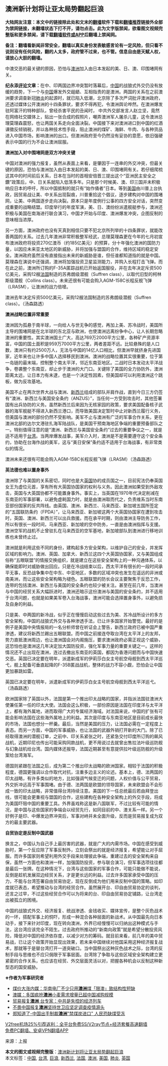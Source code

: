  <h2>澳洲新计划将让亚太局势翻起巨浪</h2> <p class="notice"><b>大陆网友注意：本文中的链接除此处和文末的<a href="https://github.com/bannedbook/fanqiang" >翻墙</a>软件下载和<a href="https://github.com/killgcd/justmysocks/blob/master/README.md">翻墙推荐</a>链接外全部为禁网链接，未翻墙状态下打不开，请勿点击。此为文字版禁闻，欲看图文视频完整版和更多禁闻，请下载<a href="https://github.com/bannedbook/fanqiang">翻墙软件或APP</a>后翻墙上禁闻网。</p><p>备注：翻墙看新闻非常安全，翻墙以真实身份发表敏感言论有一定风险，但只看不说则没有任何风险，翻的人太多，政府管不过来，也不管。信息自由是天赋人权，请放心大胆的翻墙。</b></p>  <div class="entry"> <p id="conimg">中澳交恶的最关键的原因，恐怕与<a href="https://www.bannedbook.org/bnews/tag/%e6%be%b3%e6%b4%b2/" class="st_tag internal_tag" rel="tag" title="标签 澳洲 下的日志">澳洲</a>加入由日本发起的美、日、澳、印围堵网有关。</p> <p><strong>纪永添<span class='wp_keywordlink_affiliate'><a href="https://www.bannedbook.org/bnews/comments/" title="新闻评论" target="_blank">评论</a></span>文章：</strong>在中、印两国边界冲突暂时落幕后，<span class='wp_keywordlink_affiliate'><a href="https://www.bannedbook.org/" title="中国" target="_blank">中国</a></span>的战狼式外交仍没有放缓的趋势，下一个与<a href="https://www.bannedbook.org/bnews/tag/%E4%B8%AD%E5%9B%BD/" class="st_tag internal_tag" rel="tag" title="标签 中国 下的日志">中国</a>爆发外交龃龉、互相指责的是澳洲。两国的关系在之前澳洲要求调查新冠<a href="https://www.bannedbook.org/bnews/tag/%e8%82%ba%e7%82%8e/" class="st_tag internal_tag" rel="tag" title="标签 肺炎 下的日志">肺炎</a>的起源时，就已陷入低潮，北京除了多次严词批评澳洲政府，还透过媒体公开澳洲的十四条罪状，要求不得再犯，令澳洲舆论哗然。在澳洲爆发驻阿富汗的特种部队，曾经杀害平民的丑闻时， 中共外交部发言人赵立坚，竟然在网络社交媒体上，贴出一张合成的假照片，嘲弄澳洲军人屠杀儿童，这令澳洲总理莫理森震怒，也让两国关系走向全面决裂。中国接下来对澳洲进口到中国的红酒课徵反倾销税，并以各种技术性手段，阻止澳洲的煤矿、海鲜、牛肉、与各种货品进入中国市场，影响澳洲的出口。但澳洲政府至今仍然没有妥协的意愿，依旧强硬表示中国的行为不会让澳洲屈服。</p> <p><strong><strong>澳洲加入对中围堵网是双方冲突关键</strong></strong></p> <p>中国对澳洲的强力报复，虽然从表面上来看，是肇因于一连串的外交冲突，但最关键的原因，恐怕与澳洲加入由日本发起的美、日、澳、印围堵网有关。若仔细爬梳这其中的时间前后关系，日本在当时的首相安倍晋三提出这个“亚洲民主安全之鑽”政策后，中、日关系就陷入低荡多年。只是那个时候美、澳、印三国并未积极响应日本的呼吁，所以中国抵制的就只有“始作俑者”日本。等到<a href="https://www.bannedbook.org/bnews/tag/%e7%be%8e%e5%9b%bd/" class="st_tag internal_tag" rel="tag" title="标签 美国 下的日志">美国</a>由川普上台执政，因贸易战让美、中关系出现裂痕，川普重拾这个倡议，逐步建构对中国的围堵网，让美、中两国逐步走向决裂。原本只是年度例行公事的四方安全对话，突然变成重要的战略结盟。印度举行的年度军演，美、日、澳纷纷派遣舰艇参与，澳洲还积极与美国在南海进行联合演习，中国才开始与印度、澳洲爆发冲突，企图反制的意味相当浓厚。</p> <p>另一方面，澳洲政府也没有天真到相信只要不犯北京所列举的十四条罪状，就能改善两国的关系。过去几年澳洲非常积极整军经武，总理莫理森更在今年的七月初宣布澳洲政府将投资270亿澳币（约185亿美元）的预算，分十年强化澳洲的国防力量，以因应未来亚太地区的新威胁，并将加强与盟国的合作，维持区域的稳定安全。澳洲政府虽然没有直接指出未来的新威胁是谁，但任谁都知道指的就是中国。莫理森在演说中还强调，澳洲将加强投资卫星监测能力，并购入长程打击飞弹。而在此之前，澳洲所订购的F-35A匿踪战机已开始返国服役，并在去年决定斥资500亿美元，采购12艘<a href="https://www.bannedbook.org/bnews/tag/%e6%b3%95%e5%9b%bd/" class="st_tag internal_tag" rel="tag" title="标签 法国 下的日志">法国</a>制造的苏弗朗级潜舰（Suffren class），以取代旧型的柯林斯级潜舰（Collins class）。未来还很有可能会购入AGM-158C长程反舰飞弹（LRASM），让澳洲的战力倍增。</p>  <p>澳洲去年决定斥资500亿美元，采购12艘法国制造的苏弗朗级潜舰（Suffren class）。（汤森路透）</p> <p><strong><strong>澳洲战略位置非常重要</strong></strong></p> <p>澳洲因为孤悬于南半球，一向给人与世无争的感觉，再加上美、苏冷战时，美国所主导的围堵网是在北半球的东北亚与欧洲，也使澳洲远离纷争中心，让人长期忽略澳洲的重要性。其实澳洲国土广大，高达769万2000平方公里，各种矿产资源丰富，中国的国土面积是959万7000平方公里，两者差距不远。比较悬殊的是人口数，澳洲只有约2500万人，无法与中国的14亿人口相比，但澳洲早就挤身先进国家，近年来也让许多中国人选择移民到澳洲。澳洲的战略位置其实很重要，位于第一岛链的最末端，控制整个南太平洋，邻近东南亚地区。二战时日本发动太平洋战争，卷袭整个东南亚，却止步于澳洲的大门口。关键除了美国的全力协防外，澳洲距离太远，让日本力有未逮，也是一个决定性因素，但美国却可以利用澳洲这个跳板，做为反攻基地。</p> <p>美国不止在两次世界大战与澳洲、<a href="https://www.bannedbook.org/bnews/tag/%e6%96%b0%e8%a5%bf%e5%85%b0/" class="st_tag internal_tag" rel="tag" title="标签 新西兰 下的日志">新西兰</a>组成的部队并肩作战，直到今日三方仍签有“澳洲、新西兰与美国安全条约（ANZUS）”，当任何一方受到攻击时，其他签署国有出兵协防的义务。虽然新西兰后来因为无核家园的政策，要求美国配备核子武器的海军舰艇不得进入新西兰港口，而导致美国决定暂时中止对新西兰履行义务，但美国与澳洲的部份仍然不受影响。美军不止与澳洲有广泛的军事合作关系，更在澳洲北部的达尔文港驻扎海军陆战队，是美国干预南海地区争端的重要预备部队之一。特别值得注意的是“澳洲、新西兰与美国安全条约”过去的重要争议之一，就是适不适用于<a href="https://www.bannedbook.org/bnews/tag/%e5%8f%b0%e6%b9%be/" class="st_tag internal_tag" rel="tag" title="标签 台湾 下的日志">台湾</a>。当两岸爆发战事，美军介入时，澳洲是不是需要遵守这个安全条约，协助在台海作战的美军，这与“美日安保”条约适不适用于台海战事，有非常类似的情况。</p> <p>澳洲未来还很有可能会购入AGM-158C长程反舰飞弹（LRASM）（汤森路透）</p>  <p><strong><strong>英法德也难以置身事外</strong></strong></p> <p>澳洲除了与美国的关系密切，同时也是大<a href="https://www.bannedbook.org/bnews/tag/%e8%8b%b1%e5%9b%bd/" class="st_tag internal_tag" rel="tag" title="标签 英国 下的日志">英国</a>协的成员国之一，目前宪法仍奉英国女王为虚位元首，享有所有大英国协国家的权利与义务。因此澳洲如果受到外敌攻击，英国与大英国协都不可能置身事外。事实上，当英国在1970年代决定削减在东南亚的军事部署，以避免虚耗国力时，就是由澳洲取而代之，负责维系当时东南亚部份国家的反共阵线。由英国、澳洲、新西兰、马来西亚、新加坡五国所签定的“五国联防条约（FPDA）”，让马来西亚、新加坡这两个大英国协国家在遭到攻击时，英国、澳洲、新西兰可以出兵救援。而在承平时期，则由澳洲主导防务工作，所以有很长一段时间，马来西亚、新加坡的空中防务，一直是由澳洲指挥与支援。澳洲空军的战机不止曾驻扎在马来西亚的空军基地，新加坡部队到澳洲进行移地训练也未曾终止过。</p> <p>澳洲就是利用这些不同的身份，建构起多方安全架构，以维护自己的安全，并发挥区域的影响力。澳洲、英国、加拿大、新西兰这四个大英国协国家，又与美国组成俗称“五眼联盟”的情报交换组织，就是建立在这些安全架构上的一种沟通体系，以确保能即时对威胁做出回应。只是在冷战结束以后，西太平洋有很长的一段时间承平无事，反恐战争集中在中东、中亚地区，多数的区域冲突也发生在遥远的非洲或南美洲，而让这些安全架构略为褪色。五眼联盟的防长会议主要聚焦于反恐工作，连带的包括澳洲、新西兰与美国的安全条约也较少被关注。甚至在前几年，当澳洲与中国的经贸关系大幅跃进时，澳洲还暗示这份澳洲与美国的安全条约，并不适用于台湾问题，也就是如果美军卷入台海战事，澳洲可能会选择置身事外，以避免损及自身的利益。</p> <p>只是美、中两国的新冷战，似乎正在慢慢启动这些过去为美、苏冷战所设计的多方安全架构，中国的战狼式外交与各种渗透手法，已让许多国家开始警觉。最好的是例子是美国中央情报局的一名分析师曾在听证会上警告，新西兰政府已被中国严重渗透，建议将新西兰踢出五眼联盟。而中国之前接连夺取台湾在太平洋上的友邦，势力直抵澳洲周边，也让澳洲国会对内阁施压，要求澳洲政府必需正视这个威胁，这恐怕也是澳洲这几年决定加大国防投资，强化军事力量的重要关键之一。这样的情况还不止出现在澳洲，连过去撤出东南亚的英国，都因为香港问题而与中国快速交恶。英国已决定要在明年，派遣新成军的伊莉莎白女主号航空母舰到西太平洋巡弋，舰上配备可垂直起降的F-35B匿战战机，整体的战力不容小觑，恐怕会让中国更加暴跳如雷。</p> <p>英国已决定要在明年，派遣新成军的伊莉莎白女主号航空母舰到西太平洋巡弋。（汤森路透）</p>  <p>欧洲国家除了英国以外，法国是第一个推出印太战略的国家，并指派法国驻澳洲大使兼任第一任的印太大使。法国会这么积极，一部份原因是法国在印度洋与太平洋上，都有海外属地，进而取得广大的专属经济海域。对法国来说，中国的扩张有可能会影响法国在这些海外属地上的利益。其次是印度与东南亚地区是目前成长最快的市场，法国也想分一杯羹。最后，当然是美国的压力，让法国必需在一定程度上表态。而另一方面，中国的军事威胁，也让法国的武器外销打开新的大门。除了已经取得澳洲的潜舰订单，之前中、印关系紧张之时，还紧急交付印度所订购的飙风战机，近期印尼也传出可能采购同款战机，更不用说过去就曾出售拉法叶级巡防舰与幻象战机给台湾。国内媒体还报导，法国近期甚至有意提供拉叶级巡防舰的升级案给台湾海军。</p> <p>德国则紧跟在法国之后，成为第二个推出印太战略的欧洲国家。相较于法国的积极程度，德国更强调以合作取代对抗，注重多边主义的论述。基本上，德、法两国的印太战略，有许多类似的地方，比如强调气候变迁的问题，人权价值与公平贸易，外交折冲远高于军事围堵。由于德、法两国是欧盟的领导国家，未来欧盟会不会形成一致的印太战略，非常值得台湾持续注意。美国的下一任总统最后若由拜登出线，很可能会更重视与盟国的合作，这些建构在各种安全架构上的外交手段，将成为美国吓阻中国的重要工具。外界虽戏称这是新八国联军，不过比较有可能的情况，是中国与这些国家的争端会以经贸先行，如同目前的中、澳关系一样。另一个好例子是印、中爆发边界冲突后，军事对峙并未全面升级，反而是贸易报复成为双方的最主要武器。</p> <p><strong><strong>自贸协定是反制中国武器</strong></strong></p> <p>换言之，中国认为自己手上最厉害的武器，就是广大的内需市场。中国在感受到威胁时，第一个反应除了军事反制外，立刻会祭出的就是经济报复，希望能让对手屈服。而许多国家则希望利用外交手段来处理彼此争端，重建过去的安全架构来自保，虽然一方面也和澳洲一样，加强国防投资，参与联合演习，但军事选项往往都是最后一张牌。在这种情况下，台湾与这些国家的军事合作，可能只能做不能说，反倒是趁机发展双边经贸关系，才是更长远的利益。过去许多国家承受中国的压力，不能与台湾签署自由贸易协定，现在反倒成为他们用来反制中国的策略。如印度就已表态，希望推动与台湾的经贸合作。虽然展开台、印自由贸易协定的谈判，还言之过早，不过这些经贸合作可以为将来的台、印自由贸易协定铺路，让台湾走出被孤立的困境。</p> <p>中国的战狼式外交、经济报复、统战渗透、金钱收买、媒体宣传，是整个灰色战术的一环，搭配军事上的恫吓，形成一种混合各种层面的新战术。从中国最先向日本动手，接下来针对印度，现在转向澳洲，外界已经慢慢可以归纳出这种模式与手法，这台湾应该完全不陌生。过去政府所推动的“新南向政策”就是希望分散投资风险，降低对中国的经济依存度，以减少对方的筹码。就目前来看，前几年的美中贸易战，已让这个政策开始显现出效果，若未来中国继续对他国采用这种经济报复战术，那就等于是替台湾打开一道突破口。当中国祭出这种灰色战术之际，台湾的反制手段与思维也不应只侷限于军事层面。台湾除了争取与这些区域安全架构建立更紧密的合作关系，也应该在经贸、外交层面灵活以对，把握各种机会以反制这种新型态的国安威胁。</p>  <p><strong>※作者为军事研究者</strong></p> <ul class='op-related-articles' title='相关阅读'> <li><a href='https://www.bannedbook.org/bnews/baitai/20210101/1459184.html' target='_blank'>煤价大涨内媒：华南电厂不少只用<b>澳洲</b>煤「限澳」致结构性短缺</a></li> <li><a href='https://www.bannedbook.org/bnews/baitai/20201231/1458630.html' target='_blank'>澳媒：多国疯抢<b>澳洲</b>小麦需求增量已超中国减购规模</a></li> <li><a href='https://www.bannedbook.org/bnews/comments/20201231/1458588.html' target='_blank'>贸易报复<b>澳洲</b> 台专家：中共是失控的经济列车</a></li> <li><a href='https://www.bannedbook.org/bnews/baitai/20201229/1457261.html' target='_blank'>不畏中国报复<b>澳洲</b>坚持世卫应坚定调查疫情源头</a></li> <li><a href='https://www.bannedbook.org/bnews/taiwannews/20201229/1457030.html' target='_blank'>郑知道了-中国出手制裁<b>澳洲</b>&quot;禁煤炭进口&quot; 人民恐缺煤受冻</a></li> </ul> <p class="texttj"> <a href="https://www.bannedbook.org/forum23/topic22702.html" target="_blank">V2free机场25%引荐返利：全平台免费SS/V2ray节点+经济套餐高速翻墙</a><br/> <a href="https://github.com/bannedbook/fanqiang/wiki/%E7%A6%81%E9%97%BB%E7%BD%91%E5%AE%89%E5%8D%93%E7%BF%BB%E5%A2%99%E6%96%B0%E9%97%BBAPP" target="_blank">免费PC翻墙、安卓VPN翻墙APP</a></p><p> 来源：上报 </p><a name='sharetosocial'></a>       <div><b>本文的图文或视频完整版</b>：<a href='https://www.bannedbook.org/bnews/comments/20210101/1459198.html'>澳洲新计划将让亚太局势翻起巨浪</a></div>  </div><!--END ENTRY--> <div class="postfooter"> <div>本文标签：<a href="https://www.bannedbook.org/bnews/tag/%E4%B8%AD%E5%9B%BD/" rel="tag">中国</a>, <a href="https://www.bannedbook.org/bnews/tag/%e5%8f%b0%e6%b9%be/" rel="tag">台湾</a>, <a href="https://www.bannedbook.org/bnews/tag/%E5%B7%A8%E6%B5%AA/" rel="tag">巨浪</a>, <a href="https://www.bannedbook.org/bnews/tag/%e6%96%b0%e8%a5%bf%e5%85%b0/" rel="tag">新西兰</a>, <a href="https://www.bannedbook.org/bnews/tag/%e6%b3%95%e5%9b%bd/" rel="tag">法国</a>, <a href="https://www.bannedbook.org/bnews/tag/%e6%be%b3%e6%b4%b2/" rel="tag">澳洲</a>, <a href="https://www.bannedbook.org/bnews/tag/%e7%be%8e%e5%9b%bd/" rel="tag">美国</a>, <a href="https://www.bannedbook.org/bnews/tag/%e8%82%ba%e7%82%8e/" rel="tag">肺炎</a>, <a href="https://www.bannedbook.org/bnews/tag/%e8%8b%b1%e5%9b%bd/" rel="tag">英国</a></div>  </div><!--END POSTFOOTER--> 